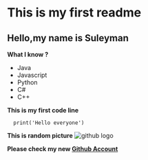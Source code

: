 # This is my first readme
## Hello,my name is Suleyman

**What I know ?**

- Java
- Javascript
- Python
- C#
- C++

**This is my first code line**
```
  print('Hello everyone')
```

**This is random picture**
![github logo](https://1000logos.net/wp-content/uploads/2021/05/GitHub-logo.png)

**Please check my new [Github Account](https://github.com/Suleyman1406)**
	